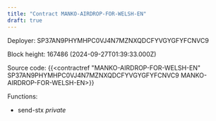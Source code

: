 ```yaml
---
title: "Contract MANKO-AIRDROP-FOR-WELSH-EN"
draft: true
---
```

Deployer: SP37AN9PHYMHPC0VJ4N7MZNXQDCFYVGYGFYFCNVC9


 



Block height: 167486 (2024-09-27T01:39:33.000Z)

Source code: {{<contractref "MANKO-AIRDROP-FOR-WELSH-EN" SP37AN9PHYMHPC0VJ4N7MZNXQDCFYVGYGFYFCNVC9 MANKO-AIRDROP-FOR-WELSH-EN>}}

Functions:

* send-stx _private_
